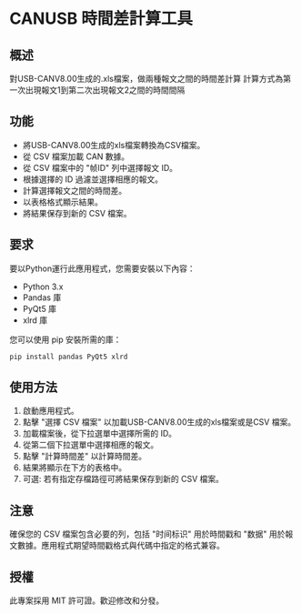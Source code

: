 # CANUSB 時間差計算工具

## 概述
對USB-CANV8.00生成的.xls檔案，做兩種報文之間的時間差計算
計算方式為第一次出現報文1到第二次出現報文2之間的時間間隔


## 功能
- 將USB-CANV8.00生成的xls檔案轉換為CSV檔案。
- 從 CSV 檔案加載 CAN 數據。
- 從 CSV 檔案中的 "帧ID" 列中選擇報文 ID。
- 根據選擇的 ID 過濾並選擇相應的報文。
- 計算選擇報文之間的時間差。
- 以表格格式顯示結果。
- 將結果保存到新的 CSV 檔案。

## 要求
要以Python運行此應用程式，您需要安裝以下內容：
- Python 3.x
- Pandas 庫
- PyQt5 庫
- xlrd 庫


您可以使用 pip 安裝所需的庫：

```sh
pip install pandas PyQt5 xlrd
```

## 使用方法
1. 啟動應用程式。
2. 點擊 "選擇 CSV 檔案" 以加載USB-CANV8.00生成的xls檔案或是CSV 檔案。
3. 加載檔案後，從下拉選單中選擇所需的 ID。
4. 從第二個下拉選單中選擇相應的報文。
5. 點擊 "計算時間差" 以計算時間差。
6. 結果將顯示在下方的表格中。
7. 可選: 若有指定存檔路徑可將結果保存到新的 CSV 檔案。

## 注意
確保您的 CSV 檔案包含必要的列，包括 "时间标识" 用於時間戳和 "数据" 用於報文數據。應用程式期望時間戳格式與代碼中指定的格式兼容。

## 授權
此專案採用 MIT 許可證。歡迎修改和分發。
